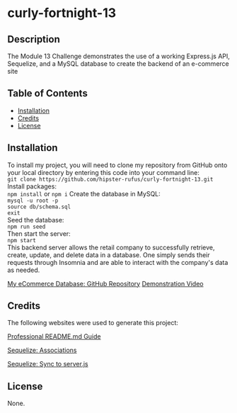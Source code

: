 # curly-fortnight-13

## Description
The Module 13 Challenge demonstrates the use of a working Express.js API, Sequelize, and a MySQL database to create the backend of an e-commerce site

## Table of Contents
- [Installation](#installation)
- [Credits](#credits)
- [License](#license)

## Installation
To install my project, you will need to clone my repository from GitHub onto your local directory by entering this code into your command line: <br>
`git clone https://github.com/hipster-rufus/curly-fortnight-13.git` <br>
Install packages: <br>
`npm install` or `npm i`
Create the database in MySQL: <br>
`mysql -u root -p` <br>
`source db/schema.sql` <br>
`exit` <br>
Seed the database: <br>
`npm run seed` <br>
Then start the server: <br>
`npm start` <br>
This backend server allows the retail company to successfully retrieve, create, update, and delete data in a database. One simply sends their requests through Insomnia and are able to interact with the company's data as needed.

[My eCommerce Database: GitHub Repository](https://github.com/hipster-rufus/curly-fortnight-13)
[Demonstration Video](https://drive.google.com/file/d/1vhgASCUKLq3grpV8MAaVB5fR8yCAuX53/view)

## Credits
The following websites were used to generate this project:

[Professional README.md Guide](https://coding-boot-camp.github.io/full-stack/github/professional-readme-guide)

[Sequelize: Associations](https://sequelize.org/docs/v6/advanced-association-concepts/advanced-many-to-many/#specifying-attributes-from-the-through-table)

[Sequelize: Sync to server.js](https://www.digitalocean.com/community/tutorials/how-to-use-sequelize-with-node-js-and-mysql)

## License
None.
